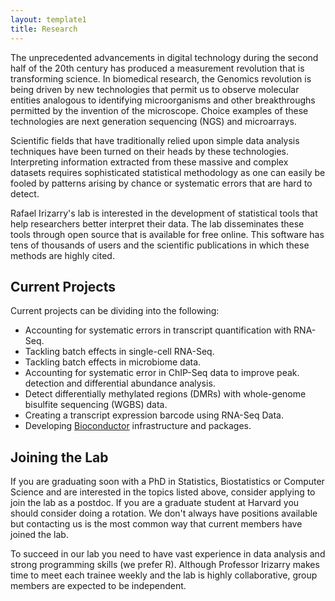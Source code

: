 ```yaml
---
layout: template1
title: Research
---
```


The unprecedented advancements in digital technology during the second half
of the 20th century has produced a measurement revolution that is
transforming science. In biomedical research, the Genomics revolution
is being driven by new technologies that permit us to observe
molecular entities analogous to identifying microorganisms and other
breakthroughs permitted by the invention of the microscope.
Choice examples of these technologies are next
generation sequencing (NGS) and microarrays.

Scientific fields that have traditionally relied upon simple data
analysis techniques have been turned on their heads by these
technologies. Interpreting information extracted from these
massive and complex datasets requires sophisticated statistical
methodology as one can easily be fooled by patterns arising by chance
or systematic errors that are hard to detect. 

Rafael Irizarry's lab is interested in the development of
statistical tools that help researchers better interpret their
data. The lab disseminates these tools through open source that is available 
for free online. This software has tens of
thousands of users and the scientific publications in which these
methods are highly cited.

## Current Projects

Current projects can be dividing into the following:

- Accounting for systematic errors in transcript quantification with RNA-Seq.
- Tackling batch effects in single-cell RNA-Seq.
- Tackling batch effects in microbiome data.
- Accounting for systematic error in ChIP-Seq data to improve peak.
  detection and differential abundance analysis.
- Detect differentially methylated regions (DMRs) with 
whole-genome bisulfite sequencing (WGBS) data.
- Creating a transcript expression barcode using RNA-Seq Data.
- Developing [Bioconductor](http://www.bioconductor.org)
infrastructure and packages.

## Joining the Lab

If you are graduating soon with a PhD in Statistics, Biostatistics or Computer
Science and are interested in the topics listed above, consider applying to join
the lab as a postdoc. If you are a graduate student at Harvard you should consider
doing a rotation. We don't always have positions available but contacting us is
the most common way that current members have joined the lab.

To succeed in our lab you need to have vast experience in data
analysis and strong programming skills (we prefer R). Although Professor
Irizarry makes time to meet each trainee weekly and the lab is highly
collaborative, group members are expected to be independent.



